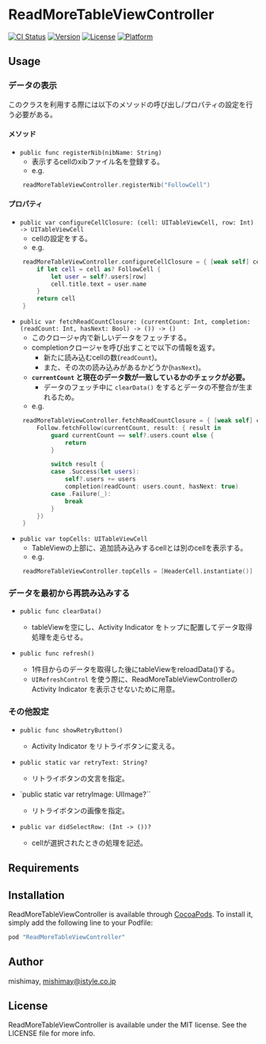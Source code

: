 # ReadMoreTableViewController

[![CI Status](http://img.shields.io/travis/mishimay/ReadMoreTableViewController.svg?style=flat)](https://travis-ci.org/mishimay/ReadMoreTableViewController)
[![Version](https://img.shields.io/cocoapods/v/ReadMoreTableViewController.svg?style=flat)](http://cocoapods.org/pods/ReadMoreTableViewController)
[![License](https://img.shields.io/cocoapods/l/ReadMoreTableViewController.svg?style=flat)](http://cocoapods.org/pods/ReadMoreTableViewController)
[![Platform](https://img.shields.io/cocoapods/p/ReadMoreTableViewController.svg?style=flat)](http://cocoapods.org/pods/ReadMoreTableViewController)

## Usage

### データの表示

このクラスを利用する際には以下のメソッドの呼び出し/プロパティの設定を行う必要がある。

#### メソッド

- `public func registerNib(nibName: String)`
    - 表示するcellのxibファイル名を登録する。
    - e.g.

```swift
    readMoreTableViewController.registerNib("FollowCell")
```

#### プロパティ

- `public var configureCellClosure: (cell: UITableViewCell, row: Int) -> UITableViewCell`
    - cellの設定をする。
    - e.g.

```swift
    readMoreTableViewController.configureCellClosure = { [weak self] cell, row in
        if let cell = cell as? FollowCell {
            let user = self?.users[row]
            cell.title.text = user.name
        }
        return cell
    }
```

- `public var fetchReadCountClosure: (currentCount: Int, completion: (readCount: Int, hasNext: Bool) -> ()) -> ()`
    - このクロージャ内で新しいデータをフェッチする。
    - completionクロージャを呼び出すことで以下の情報を返す。
        - 新たに読み込むcellの数(`readCount`)。
        - また、その次の読み込みがあるかどうか(`hasNext`)。
    - **`currentCount` と現在のデータ数が一致しているかのチェックが必要。**
        - データのフェッチ中に `clearData()` をするとデータの不整合が生まれるため。
    - e.g.

```swift
    readMoreTableViewController.fetchReadCountClosure = { [weak self] currentCount, completion in
        Follow.fetchFollow(currentCount, result: { result in
            guard currentCount == self?.users.count else {
                return
            }

            switch result {
            case .Success(let users):
                self?.users += users
                completion(readCount: users.count, hasNext: true)
            case .Failure(_):
                break
            }
        })
    }
```

- `public var topCells: UITableViewCell`
    - TableViewの上部に、追加読み込みするcellとは別のcellを表示する。
    - e.g.

```swift
    readMoreTableViewController.topCells = [HeaderCell.instantiate()]
```

### データを最初から再読み込みする

- `public func clearData()`
    - tableViewを空にし、Activity Indicator をトップに配置してデータ取得処理を走らせる。

- `public func refresh()`
    - 1件目からのデータを取得した後にtableViewをreloadData()する。
    - `UIRefreshControl` を使う際に、ReadMoreTableViewControllerの Activity Indicator を表示させないために用意。

### その他設定

- `public func showRetryButton()`
    - Activity Indicator をリトライボタンに変える。

- `public static var retryText: String?`
    - リトライボタンの文言を指定。

- `public static var retryImage: UIImage?``
    - リトライボタンの画像を指定。

- `public var didSelectRow: (Int -> ())?`
    - cellが選択されたときの処理を記述。

## Requirements

## Installation

ReadMoreTableViewController is available through [CocoaPods](http://cocoapods.org). To install
it, simply add the following line to your Podfile:

```ruby
pod "ReadMoreTableViewController"
```

## Author

mishimay, mishimay@istyle.co.jp

## License

ReadMoreTableViewController is available under the MIT license. See the LICENSE file for more info.
